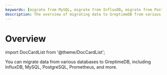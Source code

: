 ```yaml
---
keywords: [migrate from MySQL, migrate from InfluxDB, migrate from PostgreSQL, migrate from Prometheus, migrate from ClickHouse]
description: The overview of migrating data to GreptimeDB from various databases, including InfluxDB, MySQL, PostgreSQL, Prometheus, and more.
---
```


# Overview

import DocCardList from '@theme/DocCardList';

You can migrate data from various databases to GreptimeDB,
including InfluxDB, MySQL, PostgreSQL, Prometheus, and more.

<DocCardList />


